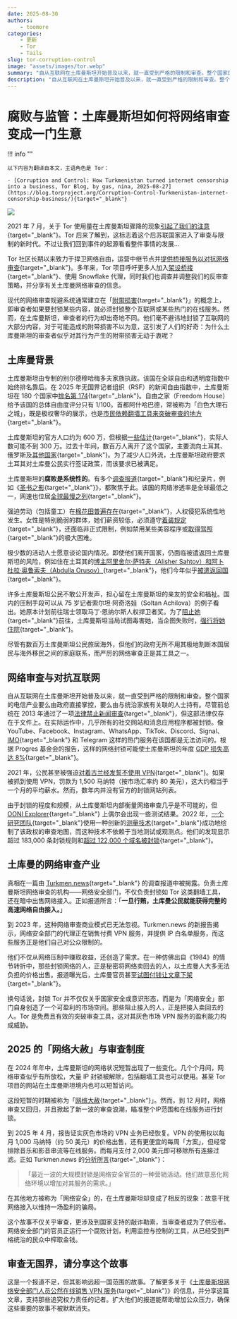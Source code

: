 ```yaml
---
date: 2025-08-30
authors:
    - toomore
categories:
    - 更新
    - Tor
    - Tails
slug: tor-corruption-control
image: "assets/images/tor.webp"
summary: "自从互联网在土库曼斯坦开始普及以来，就一直受到严格的限制和审查。整个国家的电信产业要么由政府直接掌控，要么由与统治家族有关联的人士持有"
description: "自从互联网在土库曼斯坦开始普及以来，就一直受到严格的限制和审查。整个国家的电信产业要么由政府直接掌控，要么由与统治家族有关联的人士持有"
---
```


# 腐败与监管：土库曼斯坦如何将网络审查变成一门生意

!!! info ""

    以下内容为翻译自本文，主语角色是 Tor：

    - [Corruption and Control: How Turkmenistan turned internet censorship into a business, Tor Blog, by gus, nina, 2025-08-27](https://blog.torproject.org/Corruption-Control-Turkmenistan-internet-censorship-business/){target="_blank"}

![](https://forum.torproject.org/uploads/default/original/2X/f/f0a900173e408d4d9f15f346fa3b5b7750efce96.png)

2021 年 7 月，关于 Tor 使用量在土库曼斯坦骤降的现象[引起了我们的注意](https://archive.is/5Kp4s){target="_blank"}。Tor 后来了解到，这标志着这个后苏联国家进入了审查与限制的新时代。不过让我们回到事件的起源看看整件事情的发展...

Tor 社区长期以来致力于捍卫网络自由，运营中继节点并[提供桥接服务以对抗网络审查](https://blog.torproject.org/2024-defend-internet-freedom-during-elections/){target="_blank"}。多年来，Tor 项目呼吁更多人加入[架设桥接](https://forum.torproject.org/t/tor-relays-help-turkmens-to-bypass-internet-censorship-run-an-obfs4-bridge/7002){target="_blank"}、使用 Snowflake 代理，同时我们也调查并调整我们的反审查策略，并分享有关土库曼网络审查的信息。

现代的网络审查规避系统通常建立在「[附带损害](https://www.bamsoftware.com/papers/fronting/){target="_blank"}」的概念上，即审查者如果要封锁某些内容，就必须封锁整个互联网或某些热门的在线服务。然而，在土库曼斯坦，审查者的行为却出奇地不同。他们毫不避讳地封锁了互联网的大部分内容，对于可能造成的附带损害不以为意，这引发了人们的好奇：为什么土库曼斯坦的审查者似乎对其行为产生的附带损害无动于衷呢？

<!-- more -->

## 土库曼背景

土库曼斯坦由专制的别尔德穆哈梅多夫家族执政。该国在全球自由和透明度指数中始终排名靠后。在 2025 年无国界记者组织（RSF）的新闻自由指数中，土库曼斯坦在 180 个国家中[排名第 174](https://rsf.org/en/country/turkmenistan){target="_blank"}。自由之家（Freedom House）给予该国的总体自由度评分只有 1/100。首都阿什哈巴德，常被称为「白色大理石之城」，既是极权奢华的展示，也是[市民依赖翻墙工具来突破审查的地方](https://theurbanactivist.com/governance/protecting-internet-freedom-in-the-city-of-white-marble/){target="_blank"}。

土库曼斯坦的官方人口约为 600 万，但根据[一些估计](https://www.rferl.org/a/turkmenistan-population-decline-exodus/31355045.html){target="_blank"}，实际人数可能不到 300 万。过去十年间，数百万人离开了这个国家，主要流向土耳其、俄罗斯及[其他国家](https://eurasianet.org/turkmen-labor-migrants-turning-elsewhere-as-turkey-is-less-welcoming){target="_blank"}。为了减少人口外流，土库曼斯坦政府要求土耳其对土库曼公民实行签证政策，而该要求已被满足。

土库曼斯坦的**腐败是系统性的**。有多个[调查报道](https://www.occrp.org/en/investigation/how-a-51-million-state-built-beauty-clinic-in-turkmenistan-ended-up-in-the-hands-of-the-presidents-family-at-a-massive-discount){target="_blank"}和纪录片，例如《[圣书之影](https://archive.org/details/shadow-of-the-holy-book-19353633-163997017){target="_blank"}》，都聚焦于此。该国的网络渗透率是全球最低之一，网速也位居[全球最慢之列](https://bestbroadbanddeals.co.uk/broadband/speed/worldwide-speed-league/#speed){target="_blank"}。

强迫劳动（包括童工）在[棉花田普遍存在](https://www.cottoncampaign.org/turkmenistan){target="_blank"}，人权侵犯系统性地发生。女性是特别脆弱的群体，她们薪资较低，必须遵守[着装规定](https://www.rferl.org/a/turkmenistan-color-clothing-women-rules-repression/33349460.html){target="_blank"}，还面临非正式限制，例如禁用某些美容程序或[取得驾照](https://turkmen.news/vlasti-turkmenistana-obyasnili-pochemu-ne-vydavali-voditelskie-prava-zhenshchinam/){target="_blank"}的极大困难。

极少数的活动人士愿意谈论国内情况。即使他们离开国家，仍面临被遣返回土库曼斯坦的风险，例如住在土耳其的[博主阿里舍尔·萨特夫（Alisher Sahtov）和阿卜杜拉·奥鲁索夫（Abdulla Orusov）](https://www.hrw.org/news/2025/07/30/turkiye-turkmen-risking-deportation-reported-missing){target="_blank"}，他们今年似乎[被遣返回国](https://turkmen.news/istochnik-blogerov-sahatova-i-orusova-estradirovali-v-turkmenistan/){target="_blank"}。

许多土库曼斯坦公民不敢公开发声，担心留在土库曼斯坦的亲友的安全和福祉。国内的压制手段可以从 75 岁记者索尔坦·阿奇洛娃（Soltan Achilova）的例子看出。她原本计划前往瑞士领取马丁·恩纳尔斯人权捍卫者奖。为了[阻止她](https://rsf.org/en/turkmenistan-rsf-denounces-poisoning-attempt-soltan-achilova){target="_blank"}前往，土库曼斯坦当局试图毒害她，当企图失败时，[强行将她住院](https://cpj.org/2024/11/turkmen-journalist-soltan-achilova-forcibly-hospitalized-prevented-from-traveling-abroad/){target="_blank"}。

尽管有数百万土库曼斯坦公民旅居海外，但他们的政府无所不用其极地割断本国居民与海外移民之间的家庭联系，而严厉的网络审查正是其工具之一。

## 网络审查与对抗互联网

自从互联网在土库曼斯坦开始普及以来，就一直受到严格的限制和审查。整个国家的电信产业要么由政府直接掌控，要么由与统治家族有关联的人士持有。尽管前总统在 2013 年通过了一项[法律禁止新闻审查](https://cpj.org/2013/02/turkmenistan-opens-up-media-in-name-only/){target="_blank"}，但这部法律仅存在于文件上。在实际运作中，几乎所有的社交网站和消息应用程序都被封锁。像 YouTube、Facebook、Instagram、WhatsApp、TikTok、Discord、Signal、[IMO](https://www.rferl.org/a/turkmenistan-last-messaging-app-internet/32535618.html){target="_blank"} 和 Telegram 这样的热门服务在该国都是无法访问的。根据 Progres 基金会的报告，这样的网络封锁可能使土库曼斯坦的年度 [GDP 损失高达 8%](https://progres.online/reports/internet-freedom/what-does-internet-shutdown-cost-the-turkmen-economy){target="_blank"}。

2021 年，公民甚至被强迫[对着古兰经发誓不使用 VPN](https://www.rferl.org/a/turkmenistan-vpn-koran-ban/31402718.html){target="_blank"}。如果被抓到使用 VPN，罚款为 1,500 马纳特（按市场汇率约 80 美元），这大约相当于一个月的平均薪水。然而，数年内并没有官方的封锁网站列表。

由于封锁的程度和规模，从土库曼斯坦内部衡量网络审查几乎是不可能的，但 [OONI Explorer](https://explorer.ooni.org/chart/mat?probe_cc=TM&test_name=web_connectivity&since=2024-07-23&until=2025-07-24&axis_x=measurement_start_day&time_grain=day){target="_blank"} 上偶尔会出现一些测试结果。2022 年，[一个研究团队](https://tmc.np-tokumei.net/){target="_blank"}使用一种创新的[测量技术](https://arxiv.org/pdf/2304.04835){target="_blank"}成功地绘制了该政权的审查地图，而这种技术不依赖于当地测试或观测点。他们的发现显示超过 183,000 条封锁规则和[超过 122,000 个域名被封锁](https://advox.globalvoices.org/2023/04/12/new-study-finds-internet-censorship-in-turkmenistan-reaches-over-122000-domains/){target="_blank"}。

## 土库曼的网络审查产业

真相在一篇由 [Turkmen.news](https://en.turkmen.news/news/internet-access-a-money-spinner-for-turkmenistan-s-cyber-security-service/){target="_blank"} 的调查报道中被揭露。负责土库曼斯坦网络审查的机构——网络安全部门，不仅负责封锁如 Tor 这类翻墙工具，还在暗中出售网络接入。正如报道所言：「**一旦行贿，土库曼公民就能获得完整的高速网络自由接入。**」

到 2023 年，这种网络审查商业模式已无法忽视。Turkmen.news 的新报告揭示，网络安全部门的代理正在销售付费 VPN 服务，并提供 IP 白名单服务，而这些服务正是他们自己对公众限制的。

他们不仅从网络压制中赚取收益，还创造了需求。在一种仿佛出自《1984》的情节转折中，那些封锁网络的人，正是秘密将网络卖回去的人，以土库曼人大多无法负担的价格出售。报道曝光后，土库曼官员甚至[试图付钱让文章下架](https://en.turkmen.news/news/turkmen-official-behind-internet-restrictions-offers-to-pay-for-removal-of-expose/){target="_blank"}。

换句话说，封锁 Tor 并不仅仅关乎国家安全或意识形态，而是为「网络安全」部门自身创造了一个可盈利的市场空间。那些阻止接入的人，正是把接入卖回去的人。Tor 是免费且有效的突破审查工具，这对其灰色市场 VPN 服务的盈利能力构成威胁。

## 2025 的「网络大赦」与审查制度

在 2024 年年中，土库曼斯坦的网络状况短暂出现了一些变化。几个个月间，网络审查似乎有所放松，大量 IP 封锁被解除，包括翻墙工具也可以使用。甚至 Tor 项目的网站在土库曼斯坦境内也可以短暂访问。

这段短暂的时期被称为「[网络大赦](https://turkmen.news/internet-amnistiya-v-turkmenistane-razblokirovany-3-milliarda-ip-adresov-hostingi-i-cdn/){target="_blank"}」。然而，到 12 月时，网络审查又回归，并且掀起了新一波的审查浪潮，瞄准整个IP范围和在线服务进行封锁。

到 2025 年 4 月，报告证实灰色市场的 VPN 业务已经恢复。VPN 的使用权以每月 1,000 马纳特（约 50 美元）的价格出售，还有更便宜的每周「方案」，但经常排除音乐和影音串流等在线服务。而每月支付 2,000 美元即可移除所有连接过滤。正如 Turkmen.news 的[分析所言](https://turkmen.news/v-turkmenistane-vnov-blokiruyut-internet-krupnymi-podsetyami-politicheskogo-smysla-v-etom-nikakogo/){target="_blank"}：

> 「最近一波的大规模封锁是网络安全官员的一种营销活动。他们故意恶化网络环境以增加对其服务的需求。」

在其他地方被称为「网络安全」的，在土库曼斯坦却变成了相反的现象：故意干扰网络接入以维持一场盈利的骗局。

这个故事不仅关乎审查，更涉及到国家支持的敲诈勒索，当审查者成为了供应者。网络安全部门的官员正运行一个腐败计划，利用监控与控制的工具，从已经受到严格统治的民众中榨取金钱。

## 审查无国界，请分享这个故事

这是一个报道不足，但其影响远超一国范围的故事。了解更多关于《[土库曼斯坦网络安全部门人员公然在线销售 VPN 服务](https://turkmen.news/dilery-upravleniya-kiberbezopasnosti-turkmenistana-otkryto-torguyut-vpn-servisami-online/){target="_blank"}》的信息，并分享这篇文章，支持那些追究权力责任的记者。扩大他们的报道能帮助增加公众压力，确保这些重要的故事不被默默消失。

